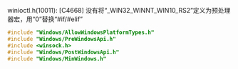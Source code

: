 winioctl.h(10011): [C4668] 没有将“_WIN32_WINNT_WIN10_RS2”定义为预处理器宏，用“0”替换“#if/#elif”

```c++
#include "Windows/AllowWindowsPlatformTypes.h"
#include "Windows/PreWindowsApi.h"
#include <winsock.h>
#include "Windows/PostWindowsApi.h"
#include "Windows/MinWindows.h"
```

